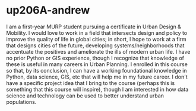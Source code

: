 # up206A-andrew
I am a first-year MURP student pursuing a certificate in Urban Design & Mobility. I would love to work in a field that intersects design and policy to improve the quality of life in global cities; in short, I hope to work at a firm that designs cities of the future, developing systems/neighborhoods that accentuate the positives and ameliorate the ills of modern urban life. I have no prior Python or GIS experience, though I recognize that knowledge of these is useful in many careers in Urban Planning. I enrolled in this course so that, by its conclusion, I can have a working foundational knowledge in Python, data science, GIS, etc that will help me in my future career. I don't have a specific project idea that I bring to the course (perhaps this is something that this course will inspire), though I am interested in how data science and technology can be used to better understand urban populations.
